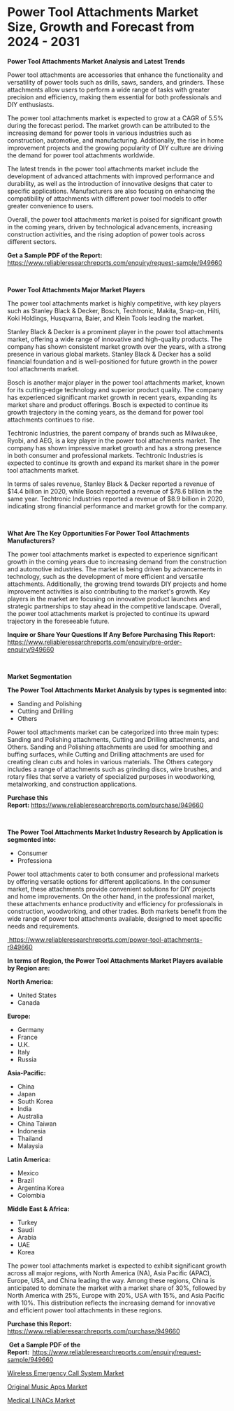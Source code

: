 <p><h1>Power Tool Attachments Market Size, Growth and Forecast from 2024 - 2031</h1></p><p><strong>Power Tool Attachments Market Analysis and Latest Trends</strong></p>
<p><p>Power tool attachments are accessories that enhance the functionality and versatility of power tools such as drills, saws, sanders, and grinders. These attachments allow users to perform a wide range of tasks with greater precision and efficiency, making them essential for both professionals and DIY enthusiasts.</p><p>The power tool attachments market is expected to grow at a CAGR of 5.5% during the forecast period. The market growth can be attributed to the increasing demand for power tools in various industries such as construction, automotive, and manufacturing. Additionally, the rise in home improvement projects and the growing popularity of DIY culture are driving the demand for power tool attachments worldwide.</p><p>The latest trends in the power tool attachments market include the development of advanced attachments with improved performance and durability, as well as the introduction of innovative designs that cater to specific applications. Manufacturers are also focusing on enhancing the compatibility of attachments with different power tool models to offer greater convenience to users.</p><p>Overall, the power tool attachments market is poised for significant growth in the coming years, driven by technological advancements, increasing construction activities, and the rising adoption of power tools across different sectors.</p></p>
<p><strong>Get a Sample PDF of the Report:&nbsp;</strong> <a href="https://www.reliableresearchreports.com/enquiry/request-sample/949660">https://www.reliableresearchreports.com/enquiry/request-sample/949660</a></p>
<p>&nbsp;</p>
<p><strong>Power Tool Attachments Major Market Players</strong></p>
<p><p>The power tool attachments market is highly competitive, with key players such as Stanley Black & Decker, Bosch, Techtronic, Makita, Snap-on, Hilti, Koki Holdings, Husqvarna, Baier, and Klein Tools leading the market.</p><p>Stanley Black & Decker is a prominent player in the power tool attachments market, offering a wide range of innovative and high-quality products. The company has shown consistent market growth over the years, with a strong presence in various global markets. Stanley Black & Decker has a solid financial foundation and is well-positioned for future growth in the power tool attachments market.</p><p>Bosch is another major player in the power tool attachments market, known for its cutting-edge technology and superior product quality. The company has experienced significant market growth in recent years, expanding its market share and product offerings. Bosch is expected to continue its growth trajectory in the coming years, as the demand for power tool attachments continues to rise.</p><p>Techtronic Industries, the parent company of brands such as Milwaukee, Ryobi, and AEG, is a key player in the power tool attachments market. The company has shown impressive market growth and has a strong presence in both consumer and professional markets. Techtronic Industries is expected to continue its growth and expand its market share in the power tool attachments market.</p><p>In terms of sales revenue, Stanley Black & Decker reported a revenue of $14.4 billion in 2020, while Bosch reported a revenue of $78.6 billion in the same year. Techtronic Industries reported a revenue of $8.9 billion in 2020, indicating strong financial performance and market growth for the company.</p></p>
<p>&nbsp;</p>
<p><strong>What Are The Key Opportunities For Power Tool Attachments Manufacturers?</strong></p>
<p><p>The power tool attachments market is expected to experience significant growth in the coming years due to increasing demand from the construction and automotive industries. The market is being driven by advancements in technology, such as the development of more efficient and versatile attachments. Additionally, the growing trend towards DIY projects and home improvement activities is also contributing to the market's growth. Key players in the market are focusing on innovative product launches and strategic partnerships to stay ahead in the competitive landscape. Overall, the power tool attachments market is projected to continue its upward trajectory in the foreseeable future.</p></p>
<p><strong>Inquire or Share Your Questions If Any Before Purchasing This Report:</strong> <a href="https://www.reliableresearchreports.com/enquiry/pre-order-enquiry/949660">https://www.reliableresearchreports.com/enquiry/pre-order-enquiry/949660</a></p>
<p>&nbsp;</p>
<p><strong>Market Segmentation</strong></p>
<p><strong>The Power Tool Attachments Market Analysis by types is segmented into:</strong></p>
<p><ul><li>Sanding and Polishing</li><li>Cutting and Drilling</li><li>Others</li></ul></p>
<p><p>Power tool attachments market can be categorized into three main types: Sanding and Polishing attachments, Cutting and Drilling attachments, and Others. Sanding and Polishing attachments are used for smoothing and buffing surfaces, while Cutting and Drilling attachments are used for creating clean cuts and holes in various materials. The Others category includes a range of attachments such as grinding discs, wire brushes, and rotary files that serve a variety of specialized purposes in woodworking, metalworking, and construction applications.</p></p>
<p><strong>Purchase this Report:&nbsp;</strong><a href="https://www.reliableresearchreports.com/purchase/949660">https://www.reliableresearchreports.com/purchase/949660</a></p>
<p>&nbsp;</p>
<p><strong>The Power Tool Attachments Market Industry Research by Application is segmented into:</strong></p>
<p><ul><li>Consumer</li><li>Professiona</li></ul></p>
<p><p>Power tool attachments cater to both consumer and professional markets by offering versatile options for different applications. In the consumer market, these attachments provide convenient solutions for DIY projects and home improvements. On the other hand, in the professional market, these attachments enhance productivity and efficiency for professionals in construction, woodworking, and other trades. Both markets benefit from the wide range of power tool attachments available, designed to meet specific needs and requirements.</p></p>
<p><a href="https://www.reliableresearchreports.com/power-tool-attachments-r949660">&nbsp;https://www.reliableresearchreports.com/power-tool-attachments-r949660</a></p>
<p><strong>In terms of Region, the Power Tool Attachments Market Players available by Region are:</strong></p>
<p>
    <p> <strong> North America: </strong>
        <ul>
            <li>United States</li>
            <li>Canada</li>
        </ul>
        </p> 
    <p> <strong> Europe: </strong>
        <ul>
            <li>Germany</li>
            <li>France</li>
            <li>U.K.</li>
            <li>Italy</li>
            <li>Russia</li>
        </ul>
        </p> 
    <p> <strong> Asia-Pacific: </strong>
        <ul>
            <li>China</li>
            <li>Japan</li>
            <li>South Korea</li>
            <li>India</li>
            <li>Australia</li>
            <li>China Taiwan</li>
            <li>Indonesia</li>
            <li>Thailand</li>
            <li>Malaysia</li>
        </ul>
        </p> 
    <p> <strong> Latin America: </strong>
        <ul>
            <li>Mexico</li>
            <li>Brazil</li>
            <li>Argentina Korea</li>
            <li>Colombia</li>
        </ul>
        </p> 
    <p> <strong> Middle East & Africa: </strong>
        <ul>
            <li>Turkey</li>
            <li>Saudi</li>
            <li>Arabia</li>
            <li>UAE</li>
            <li>Korea</li>
        </ul>
    </p>
    </p>
<p><p>The power tool attachments market is expected to exhibit significant growth across all major regions, with North America (NA), Asia Pacific (APAC), Europe, USA, and China leading the way. Among these regions, China is anticipated to dominate the market with a market share of 30%, followed by North America with 25%, Europe with 20%, USA with 15%, and Asia Pacific with 10%. This distribution reflects the increasing demand for innovative and efficient power tool attachments in these regions.</p></p>
<p><strong>Purchase this Report: </strong><a href="https://www.reliableresearchreports.com/purchase/949660">https://www.reliableresearchreports.com/purchase/949660</a></p>
<p>&nbsp;<strong>Get a Sample PDF of the Report:&nbsp;&nbsp;</strong><a href="https://www.reliableresearchreports.com/enquiry/request-sample/949660">https://www.reliableresearchreports.com/enquiry/request-sample/949660</a></p>
<p><strong></strong></p>
<p><p><a href="https://www.linkedin.com/pulse/wireless-emergency-call-system-market-trends-forecast-xn91c">Wireless Emergency Call System Market</a></p><p><a href="https://www.linkedin.com/pulse/original-music-apps-market-research-report-its-history-o6pnc">Original Music Apps Market</a></p><p><a href="https://www.linkedin.com/pulse/medical-linacs-market-insights-cagr-trends-growth-strategies-6gyre">Medical LINACs Market</a></p></p>